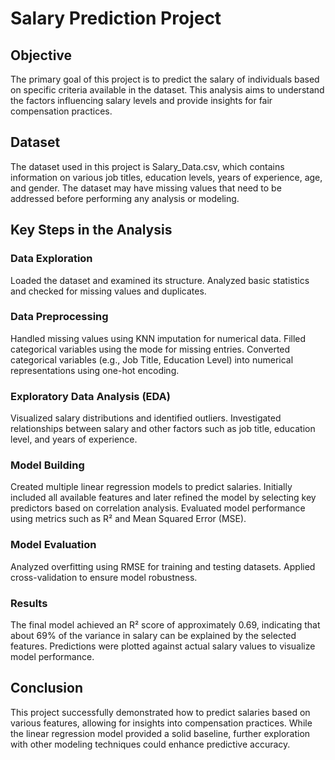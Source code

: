 # Salary Prediction Project
## Objective
The primary goal of this project is to predict the salary of individuals based on specific criteria available in the dataset. This analysis aims to understand the factors influencing salary levels and provide insights for fair compensation practices.

## Dataset
The dataset used in this project is Salary_Data.csv, which contains information on various job titles, education levels, years of experience, age, and gender. The dataset may have missing values that need to be addressed before performing any analysis or modeling.

## Key Steps in the Analysis
### Data Exploration

Loaded the dataset and examined its structure.
Analyzed basic statistics and checked for missing values and duplicates.
### Data Preprocessing

Handled missing values using KNN imputation for numerical data.
Filled categorical variables using the mode for missing entries.
Converted categorical variables (e.g., Job Title, Education Level) into numerical representations using one-hot encoding.
### Exploratory Data Analysis (EDA)

Visualized salary distributions and identified outliers.
Investigated relationships between salary and other factors such as job title, education level, and years of experience.
### Model Building

Created multiple linear regression models to predict salaries.
Initially included all available features and later refined the model by selecting key predictors based on correlation analysis.
Evaluated model performance using metrics such as R² and Mean Squared Error (MSE).
### Model Evaluation

Analyzed overfitting using RMSE for training and testing datasets.
Applied cross-validation to ensure model robustness.
### Results
The final model achieved an R² score of approximately 0.69, indicating that about 69% of the variance in salary can be explained by the selected features.
Predictions were plotted against actual salary values to visualize model performance.
## Conclusion
This project successfully demonstrated how to predict salaries based on various features, allowing for insights into compensation practices. While the linear regression model provided a solid baseline, further exploration with other modeling techniques could enhance predictive accuracy.
